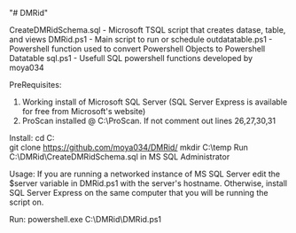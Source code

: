 "# DMRid"

CreateDMRidSchema.sql - Microsoft TSQL script that creates datase, table, and views
DMRid.ps1 - Main script to run or schedule
outdatatable.ps1 - Powershell function used to convert Powershell Objects to Powershell Datatable
sql.ps1 - Usefull SQL powershell functions developed by moya034

PreRequisites:
1. Working install of Microsoft SQL Server (SQL Server Express is available for free from Microsoft's website)
2. ProScan installed @ C:\ProScan. If not comment out lines 26,27,30,31

Install:
cd C:\
git clone https://github.com/moya034/DMRid/
mkdir C:\temp
Run C:\DMRid\CreateDMRidSchema.sql in MS SQL Administrator

Usage:
If you are running a networked instance of MS SQL Server edit the $server variable in DMRid.ps1 with the server's hostname.
Otherwise, install SQL Server Express on the same computer that you will be running the script on.

Run:
powershell.exe C:\DMRid\DMRid.ps1
